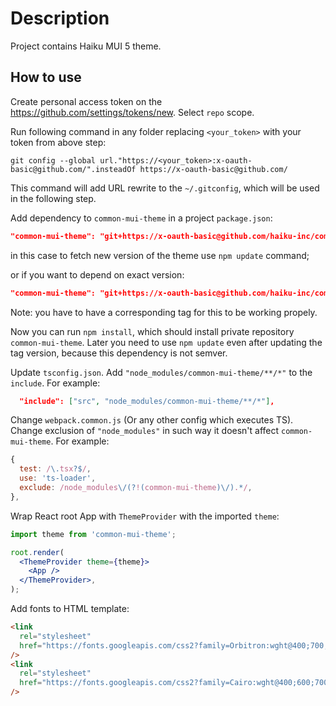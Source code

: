 # Description

Project contains Haiku MUI 5 theme.

## How to use

Create personal access token on the https://github.com/settings/tokens/new. Select `repo` scope.

Run following command in any folder replacing `<your_token>` with your token from above step:

`git config --global url."https://<your_token>:x-oauth-basic@github.com/".insteadOf https://x-oauth-basic@github.com/`

This command will add URL rewrite to the `~/.gitconfig`, which will be used in the following step.

Add dependency to `common-mui-theme` in a project `package.json`:

```json
"common-mui-theme": "git+https://x-oauth-basic@github.com/haiku-inc/common-mui-theme.git#main"
```

in this case to fetch new version of the theme use `npm update` command;

or if you want to depend on exact version:

```json
"common-mui-theme": "git+https://x-oauth-basic@github.com/haiku-inc/common-mui-theme.git#0.0.3"
```
Note: you have to have a corresponding tag for this to be working propely.

Now you can run `npm install`, which should install private repository `common-mui-theme`. Later you need to use `npm update` even after updating the tag version, because this dependency is not semver.

Update `tsconfig.json`. Add `"node_modules/common-mui-theme/**/*"` to the `include`. For example:

```json
  "include": ["src", "node_modules/common-mui-theme/**/*"],
```

Change `webpack.common.js` (Or any other config which executes TS). Change exclusion of `"node_modules"` in such way it doesn't affect `common-mui-theme`. For example:

```js
{
  test: /\.tsx?$/,
  use: 'ts-loader',
  exclude: /node_modules\/(?!(common-mui-theme)\/).*/,
},
```

Wrap React root App with `ThemeProvider` with the imported `theme`:

```jsx
import theme from 'common-mui-theme';

root.render(
  <ThemeProvider theme={theme}>
    <App />
  </ThemeProvider>,
);
```

Add fonts to HTML template:

```html
<link
  rel="stylesheet"
  href="https://fonts.googleapis.com/css2?family=Orbitron:wght@400;700;800&display=swap"
/>
<link
  rel="stylesheet"
  href="https://fonts.googleapis.com/css2?family=Cairo:wght@400;600;700&display=swap"
/>
```
